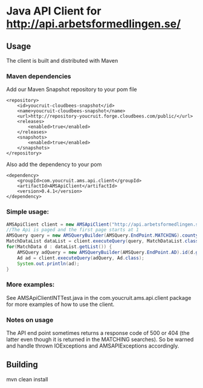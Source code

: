 Java API Client for http://api.arbetsformedlingen.se/
=====================================================

Usage
-----

The client is built and distributed with Maven
### Maven dependencies
Add our Maven Snapshot repository to your pom file
```
<repository>
    <id>youcruit-cloudbees-snapshot</id>
    <name>youcruit-cloudbees-snapshot</name>
    <url>http://repository-youcruit.forge.cloudbees.com/public/</url>
    <releases>
        <enabled>true</enabled>
    </releases>
    <snapshots>
        <enabled>true</enabled>
    </snapshots>
</repository>
```

Also add the dependency to your pom
```
<dependency>
    <groupId>com.youcruit.ams.api.client</groupId>
    <artifactId>AMSApiClient</artifactId>
    <version>0.4.1</version>
</dependency>
```

### Simple usage:

```java
AMSApiClient client = new AMSApiClient("http://api.arbetsformedlingen.se", "youremail@example.com");
//The Api is paged and the first page starts at 1
AMSQuery query = new AMSQueryBuilder(AMSQuery.EndPoint.MATCHING).county(County.VARMLAND).page(1).build();
MatchDataList dataList = client.executeQuery(query, MatchDataList.class);
for(MatchData d : dataList.getList()) {
	AMSQuery adQuery = new AMSQueryBuilder(AMSQuery.EndPoint.AD).id(d.getAdId()).build();
	Ad ad = client.executeQuery(adQuery, Ad.class);
	System.out.println(ad);
}
```

### More examples:
See AMSApiClientINTTest.java in the com.youcruit.ams.api.client package for more examples of how to use the client.

### Notes on usage
The API end point sometimes returns a response code of 500 or 404 (the latter even though it is returned in the MATCHING searches).
So be warned and handle thrown IOExceptions and AMSAPIExceptions accordingly.

Building
--------

mvn clean install
